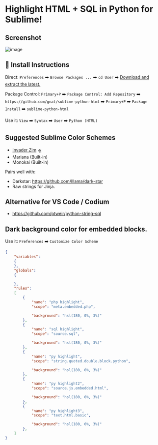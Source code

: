 # Highlight HTML + SQL in Python for Sublime!

## Screenshot

![image](https://user-images.githubusercontent.com/24665/183111942-9d6e8dc7-6b82-47fb-9492-07d25ffc6523.png)

## 🚨 Install Instructions

Direct: `Preferences` ➡️ `Browse Packages ...` ➡️ `cd User` ➡️ [Download and extract the latest.](https://github.com/gnat/sublime-python-html/archive/refs/heads/main.zip)

Package Control: `Primary+P` ➡️ `Package Control: Add Repository` ➡️ `https://github.com/gnat/sublime-python-html` ➡️ `Primary+P` ➡️ `Package Install` ➡️ `sublime-python-html`

Use it: `View` ➡️ `Syntax` ➡️ `User` ➡️ `Python (HTML)`

## Suggested Sublime Color Schemes

* [Invader Zim](https://github.com/gnat/sublime-invader-zim) 🛸
* Mariana (Built-in)
* Monokai (Built-in)

Pairs well with:
* Darkstar: https://github.com/lllama/dark-star
* Raw strings for Jinja.

## Alternative for VS Code / Codium

* https://github.com/ptweir/python-string-sql

## Dark background color for embedded blocks.

Use it: `Preferences` ➡️ `Customize Color Scheme`

```json
{
	"variables":
	{
	},
	"globals":
	{

	},
	"rules":
	[
		{
			"name": "php highlight",
			"scope": "meta.embedded.php",

			"background": "hsl(180, 0%, 3%)"
		},
		{
			"name": "sql highlight",
			"scope": "source.sql",

			"background": "hsl(180, 0%, 3%)"
		},
		{
			"name": "py highlight",
			"scope": "string.quoted.double.block.python",

			"background": "hsl(180, 0%, 3%)"
		},
		{
			"name": "py highlight2",
			"scope": "source.js.embedded.html",

			"background": "hsl(180, 0%, 3%)"
		},
		{
			"name": "py highlight3",
			"scope": "text.html.basic",

			"background": "hsl(180, 0%, 3%)"
		},
	]
}

```
